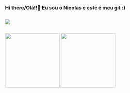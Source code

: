 ### Hi there/Olá!!👋 Eu sou o Nicolas e este é meu git :)

##

<div>
  <a href="https://www.linkedin.com/in/nicolas-pereira-da-silva/">
  <img src="https://img.shields.io/badge/LinkedIn-0077B5?style=for-the-badge&logo=linkedin&logoColor=white"target="_blank"></a>
</div>

##

<div>
  <a href="https://github.com/NiP1s">
  <img height="180" src="https://github-readme-stats.vercel.app/api?username=NiP1s&show_icons=true&theme=midnight-purple"/>
  <img height="180" src="https://github-readme-stats.vercel.app/api/top-langs/?username=NiP1s&show_icons=true&theme=midnight-purple"/>
</div>

